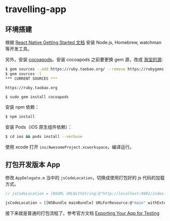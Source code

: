 # travelling-app

## 环境搭建

根据 [React Native Getting Started 文档](https://facebook.github.io/react-native/docs/getting-started.html) 安装 Node.js, Homebrew, watchman 等开发工具。

另外，安装 [cocoapods](https://cocoapods.org/)。安装 cocoapods 之前要更换 gem 源，改成 [淘宝的源](https://ruby.taobao.org/):

```sh
$ gem sources --add https://ruby.taobao.org/ --remove https://rubygems.org/
$ gem sources -l
*** CURRENT SOURCES ***

https://ruby.taobao.org

$ sudo gem install cocoapods
```


安装 npm 依赖：

```sh
$ npm install
```

安装 Pods（iOS 原生组件依赖）：

```sh
$ cd ios && pods install --verbose
```

使用 xcode 打开 `ios/AwesomeProject.xcworkspace`，编译运行。

## 打包开发版本 App

修改 `AppDelegate.m` 当中的 `jsCodeLocation`，切换成使用打包好的 js 代码的加载方式。

```js
// jsCodeLocation = [NSURL URLWithString:@"http://localhost:8081/index.ios.bundle?platform=ios"];

jsCodeLocation = [[NSBundle mainBundle] URLForResource:@"main" withExtension:@"jsbundle"];
```

接下来就是普通的打包流程了。参考官方文档 [Exporting Your App for Testing](https://developer.apple.com/library/ios/documentation/IDEs/Conceptual/AppDistributionGuide/TestingYouriOSApp/TestingYouriOSApp.html)